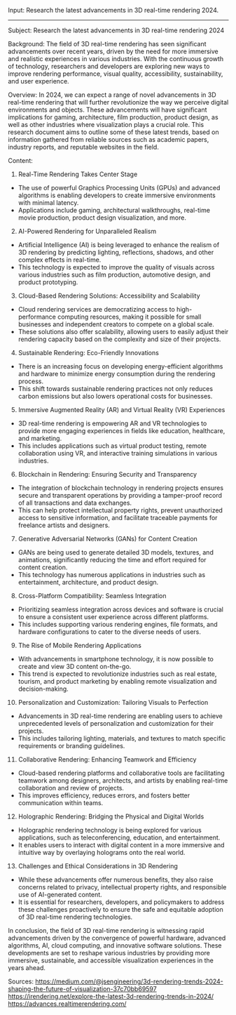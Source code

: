 Input: Research the latest advancements in 3D real-time rendering 2024.

---
Subject: Research the latest advancements in 3D real-time rendering 2024

Background: The field of 3D real-time rendering has seen significant advancements over recent years, driven by the need for more immersive and realistic experiences in various industries. With the continuous growth of technology, researchers and developers are exploring new ways to improve rendering performance, visual quality, accessibility, sustainability, and user experience.

Overview: In 2024, we can expect a range of novel advancements in 3D real-time rendering that will further revolutionize the way we perceive digital environments and objects. These advancements will have significant implications for gaming, architecture, film production, product design, as well as other industries where visualization plays a crucial role. This research document aims to outline some of these latest trends, based on information gathered from reliable sources such as academic papers, industry reports, and reputable websites in the field.

Content:

1. Real-Time Rendering Takes Center Stage
* The use of powerful Graphics Processing Units (GPUs) and advanced algorithms is enabling developers to create immersive environments with minimal latency.
* Applications include gaming, architectural walkthroughs, real-time movie production, product design visualization, and more.
2. AI-Powered Rendering for Unparalleled Realism
* Artificial Intelligence (AI) is being leveraged to enhance the realism of 3D rendering by predicting lighting, reflections, shadows, and other complex effects in real-time.
* This technology is expected to improve the quality of visuals across various industries such as film production, automotive design, and product prototyping.
3. Cloud-Based Rendering Solutions: Accessibility and Scalability
* Cloud rendering services are democratizing access to high-performance computing resources, making it possible for small businesses and independent creators to compete on a global scale.
* These solutions also offer scalability, allowing users to easily adjust their rendering capacity based on the complexity and size of their projects.
4. Sustainable Rendering: Eco-Friendly Innovations
* There is an increasing focus on developing energy-efficient algorithms and hardware to minimize energy consumption during the rendering process.
* This shift towards sustainable rendering practices not only reduces carbon emissions but also lowers operational costs for businesses.
5. Immersive Augmented Reality (AR) and Virtual Reality (VR) Experiences
* 3D real-time rendering is empowering AR and VR technologies to provide more engaging experiences in fields like education, healthcare, and marketing.
* This includes applications such as virtual product testing, remote collaboration using VR, and interactive training simulations in various industries.
6. Blockchain in Rendering: Ensuring Security and Transparency
* The integration of blockchain technology in rendering projects ensures secure and transparent operations by providing a tamper-proof record of all transactions and data exchanges.
* This can help protect intellectual property rights, prevent unauthorized access to sensitive information, and facilitate traceable payments for freelance artists and designers.
7. Generative Adversarial Networks (GANs) for Content Creation
* GANs are being used to generate detailed 3D models, textures, and animations, significantly reducing the time and effort required for content creation.
* This technology has numerous applications in industries such as entertainment, architecture, and product design.
8. Cross-Platform Compatibility: Seamless Integration
* Prioritizing seamless integration across devices and software is crucial to ensure a consistent user experience across different platforms.
* This includes supporting various rendering engines, file formats, and hardware configurations to cater to the diverse needs of users.
9. The Rise of Mobile Rendering Applications
* With advancements in smartphone technology, it is now possible to create and view 3D content on-the-go.
* This trend is expected to revolutionize industries such as real estate, tourism, and product marketing by enabling remote visualization and decision-making.
10. Personalization and Customization: Tailoring Visuals to Perfection
* Advancements in 3D real-time rendering are enabling users to achieve unprecedented levels of personalization and customization for their projects.
* This includes tailoring lighting, materials, and textures to match specific requirements or branding guidelines.
11. Collaborative Rendering: Enhancing Teamwork and Efficiency
* Cloud-based rendering platforms and collaborative tools are facilitating teamwork among designers, architects, and artists by enabling real-time collaboration and review of projects.
* This improves efficiency, reduces errors, and fosters better communication within teams.
12. Holographic Rendering: Bridging the Physical and Digital Worlds
* Holographic rendering technology is being explored for various applications, such as teleconferencing, education, and entertainment.
* It enables users to interact with digital content in a more immersive and intuitive way by overlaying holograms onto the real world.
13. Challenges and Ethical Considerations in 3D Rendering
* While these advancements offer numerous benefits, they also raise concerns related to privacy, intellectual property rights, and responsible use of AI-generated content.
* It is essential for researchers, developers, and policymakers to address these challenges proactively to ensure the safe and equitable adoption of 3D real-time rendering technologies.

In conclusion, the field of 3D real-time rendering is witnessing rapid advancements driven by the convergence of powerful hardware, advanced algorithms, AI, cloud computing, and innovative software solutions. These developments are set to reshape various industries by providing more immersive, sustainable, and accessible visualization experiences in the years ahead.


Sources:
https://medium.com/@jsengineering/3d-rendering-trends-2024-shaping-the-future-of-visualization-37c70bb69597
https://irendering.net/explore-the-latest-3d-rendering-trends-in-2024/
https://advances.realtimerendering.com/